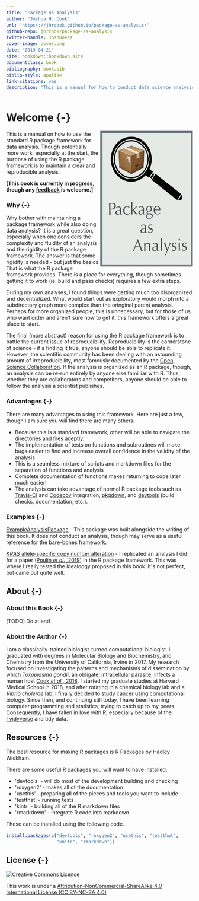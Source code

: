 ```yaml
--- 
title: "Package as Analysis"
author: "Joshua H. Cook"
url: 'https\://jhrcook.github.io/package-as-analysis/'
github-repo: jhrcook/package-as-analysis
twitter-handle: JoshDoesa
cover-image: cover.png
date: "2019-04-21"
site: bookdown::bookdown_site
documentclass: book
bibliography: book.bib
biblio-style: apalike
link-citations: yes
description: "This is a manual for how to conduct data science analysis using the standard R package framework."
---
```


# Welcome {-}

<img src="cover.png" width="250" height="366" align="right" alt="Cover image" />

This is a manual on how to use the standard R package framework for data analysis. Though potentially more work, especially at the start, the purpose of using the R package framework is to maintain a clear and reproducible analysis. 

**[This book is currently in progress, though any [feedback](https://github.com/jhrcook/package-as-analysis/issues) is welcome.]**

### Why {-}

Why bother with maintaining a package framework while also doing data analysis? It is a great question, especially when one considers the complexity and fluidity of an analysis and the rigidity of the R package framework. The answer is that some rigidity is needed - but just the basics. That is what the R package framework provides. There is a place for everything, though sometimes getting it to work (ie. build and pass checks) requires a few extra steps. 

During my own analyses, I found things were getting much too disorganized and decentralized. What would start out as exploratory would morph into a subdirectory graph more complex than the oringinal parent analysis. Perhaps for more organized people, this is unnecessary, but for those of us who want order and aren't sure how to get it, this framework offers a great place to start.

The final (more abstract) reason for using the R package framework is to battle the current issue of reproducibility. Reproducibility is the cornerstone of science - if a finding it true, anyone should be able to replicate it. However, the scientific community has been dealing with an astounding amount of irreproducibility, most famously documented by the [Open Science Collaboration](http://science.sciencemag.org/content/349/6251/aac4716). If the analysis is organized as an R package, though, an analysis can be re-run entirely by anyone else familliar with R. Thus, whether they are collaborators and competitors, anyone should be able to follow the analysis a scientist publishes.


### Advantages {-}

There are many advantages to using this framework. Here are just a few, though I am sure you will find there are many others:

* Because this is a standard framework, other will be able to navigate the directories and files adeptly.
* The implementation of tests on functions and subroutines will make bugs easier to find and increase overall confidence in the validity of the analysis
* This is a seamless mixture of scripts and markdown files for the separation of functions and analysis
* Complete documentation of functions makes returning to code later much easier!
* The analysis can take advantage of normal R package tools such as [Travis-CI](https://travis-ci.org) and [Codecov](https://codecov.io) integration, [pkgdown](https://pkgdown.r-lib.org), and [devtools](https://devtools.r-lib.org) (build checks, documentation, etc.).


### Examples {-}

[ExampleAnalysisPackage](https://github.com/jhrcook/ExampleAnalysisPackage) - This package was built alongside the writing of this book. It does not conduct an analysis, though may serve as a useful reference for the bare-bones framework.

[*KRAS* allele-specific copy number alteration](https://github.com/jhrcook/KrasAlleleCna) - I replicated an analysis I did for a paper ([Poulin *et al.*, 2019](http://cancerdiscovery.aacrjournals.org/content/early/2019/04/05/2159-8290.CD-18-1220)) in the R package framework. This was where I really tested the idealoogy proposed in this book. It's not perfect, but came out quite well.


## About {-}

### About this Book {-}

[TODO] Do at end

### About the Author {-}

I am a classically-trained biologist-turned computational biologist. I graduated with degrees in Molecular Biology and Biochemistry, and Chemistry from the University of California, Irvine in 2017. My research focused on investigating the patterns and mechanisms of dissemination by which *Toxoplasma gondii*, an obligate, intracellular parasite, infects a human host [Cook *et al.*, 2018](https://www.ncbi.nlm.nih.gov/pubmed/29295815). I started my graduate studies at Harvard Medical School in 2018, and after rotating in a chemical biology lab and a *Vibrio cholerae* lab, I finally decided to study cancer using computational biology. Since then, and continuing still today, I have been learning computer programming and statistics, trying to catch up to my peers. Consequently, I have fallen in love with R, especially because of the [Tyidyverse](https://www.tidyverse.org) and tidy data.


## Resources {-}

The best resource for making R packages is [R Packages](https://r-pkgs.org/index.html) by Hadley Wickham.

There are some useful R packages you will want to have installed:

* 'devtools' - will do most of the development building and checking
* 'roxygen2' - makes all of the documentation
* 'usethis' - preparing all of the pieces and tools you want to include
* 'testthat' - running tests
* 'kintr' - building all of the R markdown files
* 'rmarkdown' - integrate R code into markdown

These can be installed using the following code.


```r
install.packages(c("devtools", "roxygen2", "usethis", "testthat",
                   "knitr", "rmarkdown"))
```


## License {-}

<a rel="license" href="http://creativecommons.org/licenses/by-nc-sa/4.0/"><img alt="Creative Commons Licence" style="border-width:0" src="https://i.creativecommons.org/l/by-nc-sa/4.0/88x31.png" /></a>

This work is under a [Attribution-NonCommercial-ShareAlike 4.0 International License (CC BY-NC-SA 4.0)](http://creativecommons.org/licenses/by-nc-sa/4.0/)

